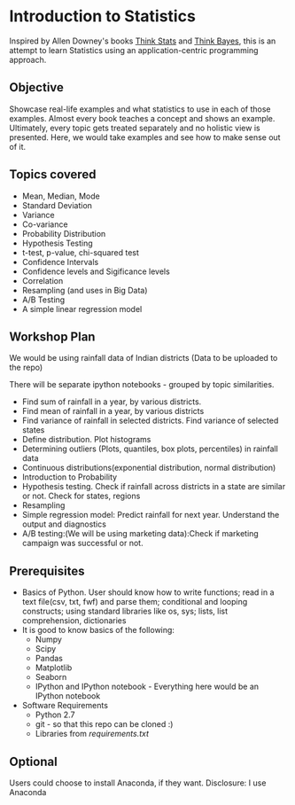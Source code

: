 # Introduction to Statistics

Inspired by Allen Downey's books [Think Stats](http://greenteapress.com/thinkstats/) and [Think Bayes](http://greenteapress.com/thinkbayes/), this is an attempt to learn Statistics using an application-centric programming approach. 

## Objective
Showcase real-life examples and what statistics to use in each of those examples. Almost every book teaches a concept and shows an example. Ultimately, every topic gets treated separately and no holistic view is presented. Here, we would take examples and see how to make sense out of it. 

## Topics covered

* Mean, Median, Mode
* Standard Deviation
* Variance
* Co-variance
* Probability Distribution
* Hypothesis Testing
* t-test, p-value, chi-squared test
* Confidence Intervals
* Confidence levels and Sigificance levels
* Correlation
* Resampling (and uses in Big Data)
* A/B Testing
* A simple linear regression model

## Workshop Plan
We would be using rainfall data of Indian districts (Data to be uploaded to the repo)

There will be separate ipython notebooks - grouped by topic similarities.

* Find sum of rainfall in a year, by various districts.
* Find mean of rainfall in a year, by various districts
* Find variance of rainfall in selected districts. Find variance of selected states
* Define distribution. Plot histograms
* Determining outliers (Plots, quantiles, box plots, percentiles) in rainfall data
* Continuous distributions(exponential distribution, normal distribution)
* Introduction to Probability
* Hypothesis testing. Check if rainfall across districts in a state are similar or not. Check for states, regions
* Resampling
* Simple regression model: Predict rainfall for next year. Understand the output and diagnostics
* A/B testing:(We will be using marketing data):Check if marketing campaign was successful or not.


## Prerequisites
* Basics of Python. User should know how to write functions; read in a text file(csv, txt, fwf) and parse them; conditional and looping constructs; using standard libraries like os, sys; lists, list comprehension, dictionaries
* It is good to know basics of the following:
    * Numpy
    * Scipy
    * Pandas
    * Matplotlib
    * Seaborn
    * IPython and IPython notebook - Everything here would be an IPython notebook
* Software Requirements
    * Python 2.7
    * git - so that this repo can be cloned :)  
    * Libraries from *requirements.txt*

## Optional
Users could choose to install Anaconda, if they want. Disclosure: I use Anaconda
